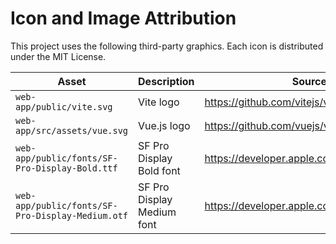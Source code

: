 # Icon and Image Attribution

This project uses the following third-party graphics. Each icon is distributed under the MIT License.

| Asset | Description | Source URL |
|-------|-------------|------------|
| `web-app/public/vite.svg` | Vite logo | <https://github.com/vitejs/vite/blob/main/LICENSE> |
| `web-app/src/assets/vue.svg` | Vue.js logo | <https://github.com/vuejs/vue/blob/main/LICENSE> |
| `web-app/public/fonts/SF-Pro-Display-Bold.ttf` | SF Pro Display Bold font | <https://developer.apple.com/fonts/> |
| `web-app/public/fonts/SF-Pro-Display-Medium.otf` | SF Pro Display Medium font | <https://developer.apple.com/fonts/> |

